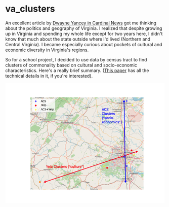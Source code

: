 # va_clusters

An excellent article by [Dwayne Yancey in Cardinal News](https://cardinalnews.org/2023/10/11/10-important-things-about-this-years-virginia-elections/) got me thinking about the politics and geography of Virginia. I realized that despite growing up in Virginia and spending my whole life except for two years here, I didn't know that much about the state outside where I'd lived (Northern and Central Virginia). I became especially curious about pockets of cultural and economic diversity in Virginia's regions.

So for a school project, I decided to use data by census tract to find clusters of commonality based on cultural and socio-economic characteristics. Here's a really brief summary. ([This paper](https://github.com/Charlie-Kramer/va_clusters/blob/main/Va_clusters.pdf) has all the technical details in it, if you're interested). 


![](cluster_centroid_annotated.png)
